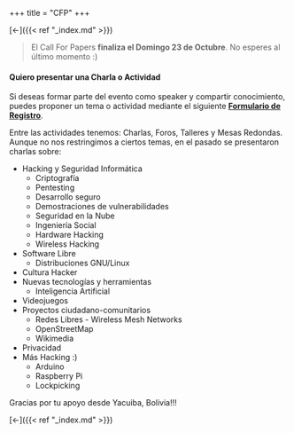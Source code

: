 +++
title = "CFP"
+++

[&#8592;]({{< ref "_index.md" >}})

> El Call For Papers **finaliza el Domingo 23 de Octubre**. No esperes al último momento :)

#### Quiero presentar una Charla o Actividad

Si deseas formar parte del evento como speaker y compartir conocimiento, puedes proponer un tema o actividad mediante el siguiente [**Formulario de Registro**](https://www.cognitoforms.com/HackmeetingBolivia/callforpapershackmeeting0x7e5).


Entre las actividades tenemos: Charlas, Foros, Talleres y Mesas Redondas. Aunque no nos restringimos a ciertos temas, en el pasado se presentaron charlas sobre:

* Hacking y Seguridad Informática
  * Criptografía
  * Pentesting
  * Desarrollo seguro
  * Demostraciones de vulnerabilidades
  * Seguridad en la Nube
  * Ingeniería Social
  * Hardware Hacking
  * Wireless Hacking
* Software Libre
  * Distribuciones GNU/Linux
* Cultura Hacker
* Nuevas tecnologías y herramientas
  * Inteligencia Artificial
* Videojuegos
* Proyectos ciudadano-comunitarios
  * Redes Libres - Wireless Mesh Networks
  * OpenStreetMap
  * Wikimedia
* Privacidad
* Más Hacking :)
  * Arduino
  * Raspberry Pi
  * Lockpicking

Gracias por tu apoyo desde Yacuiba, Bolivia!!!

[&#8592;]({{< ref "_index.md" >}})
